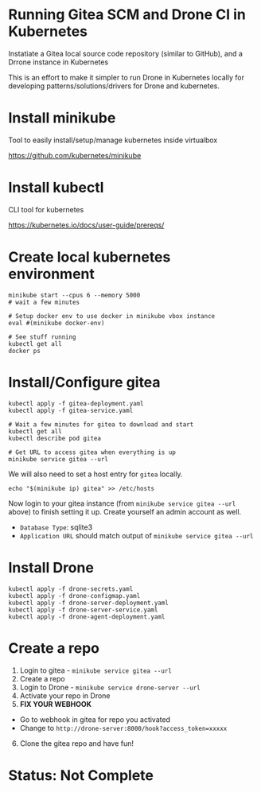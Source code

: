 # Running Gitea SCM and Drone CI in Kubernetes

Instatiate a Gitea local source code repository (similar to GitHub), and a Drrone instance in Kubernetes

This is an effort to make it simpler to run Drone in Kubernetes locally for
developing patterns/solutions/drivers for Drone and kubernetes.

# Install minikube

Tool to easily install/setup/manage kubernetes inside virtualbox

https://github.com/kubernetes/minikube

# Install kubectl

CLI tool for kubernetes

https://kubernetes.io/docs/user-guide/prereqs/

# Create local kubernetes environment

```
minikube start --cpus 6 --memory 5000
# wait a few minutes

# Setup docker env to use docker in minikube vbox instance
eval #(minikube docker-env)

# See stuff running
kubectl get all
docker ps
```

# Install/Configure gitea

```
kubectl apply -f gitea-deployment.yaml
kubectl apply -f gitea-service.yaml

# Wait a few minutes for gitea to download and start
kubectl get all
kubectl describe pod gitea

# Get URL to access gitea when everything is up
minikube service gitea --url
```

We will also need to set a host entry for `gitea` locally.

```
echo "$(minikube ip) gitea" >> /etc/hosts
```

Now login to your gitea instance (from `minikube service gitea --url` above) to finish setting it up.  Create yourself an admin account as well.

* `Database Type`: sqlite3
* `Application URL` should match output of `minikube service gitea --url`

# Install Drone

```
kubectl apply -f drone-secrets.yaml
kubectl apply -f drone-configmap.yaml
kubectl apply -f drone-server-deployment.yaml
kubectl apply -f drone-server-service.yaml
kubectl apply -f drone-agent-deployment.yaml
```

# Create a repo

1. Login to gitea - `minikube service gitea --url`
2. Create a repo
3. Login to Drone - `minikube service drone-server --url`
4. Activate your repo in Drone
5. **FIX YOUR WEBHOOK**
  * Go to webhook in gitea for repo you activated
  * Change to `http://drone-server:8000/hook?access_token=xxxxx`
6. Clone the gitea repo and have fun!

# Status: Not Complete
